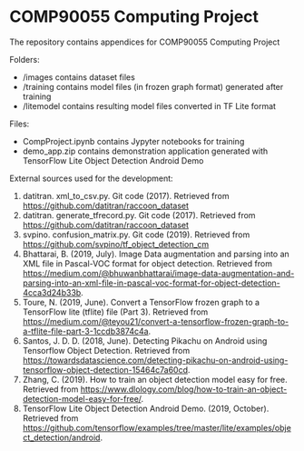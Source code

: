 # COMP90055 Computing Project
The repository contains appendices for COMP90055 Computing Project

Folders:
- /images contains dataset files
- /training contains model files (in frozen graph format) generated after training
- /litemodel contains resulting model files converted in TF Lite format

Files:
- CompProject.ipynb contains Jypyter notebooks for training
- demo_app.zip contains demonstration application generated with TensorFlow Lite Object Detection Android Demo

External sources used for the development:
1. datitran. xml_to_csv.py. Git code (2017). Retrieved from https://github.com/datitran/raccoon_dataset
2. datitran. generate_tfrecord.py. Git code (2017). Retrieved from https://github.com/datitran/raccoon_dataset
3. svpino. confusion_matrix.py. Git code (2019). Retrieved from https://github.com/svpino/tf_object_detection_cm
4. Bhattarai, B. (2019, July). Image Data augmentation and parsing into an XML file in Pascal-VOC format for object detection. Retrieved from https://medium.com/@bhuwanbhattarai/image-data-augmentation-and-parsing-into-an-xml-file-in-pascal-voc-format-for-object-detection-4cca3d24b33b.
5. Toure, N. (2019, June). Convert a TensorFlow frozen graph to a TensorFlow lite (tflite) file (Part 3). Retrieved from https://medium.com/@teyou21/convert-a-tensorflow-frozen-graph-to-a-tflite-file-part-3-1ccdb3874c4a.
6. Santos, J. D. D. (2018, June). Detecting Pikachu on Android using Tensorflow Object Detection. Retrieved from https://towardsdatascience.com/detecting-pikachu-on-android-using-tensorflow-object-detection-15464c7a60cd.
7. Zhang, C. (2019). How to train an object detection model easy for free. Retrieved from https://www.dlology.com/blog/how-to-train-an-object-detection-model-easy-for-free/.
8. TensorFlow Lite Object Detection Android Demo. (2019, October). Retrieved from https://github.com/tensorflow/examples/tree/master/lite/examples/object_detection/android.
